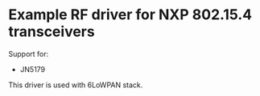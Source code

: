 # Example RF driver for NXP 802.15.4 transceivers #

Support for:
 * JN5179

This driver is used with 6LoWPAN stack.